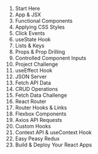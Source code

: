 1. Start Here
2. App & JSX
3. Functional Components
4. Applying CSS Styles
5. Click Events
6. useState Hook
7. Lists & Keys
8. Props & Prop Drilling
9. Controlled Component Inputs
10. Project Challenge
11. useEffect Hook
12. JSON Server
13. Fetch API Data
14. CRUD Operations
15. Fetch Data Challenge
16. React Router
17. Router Hooks & Links
18. Flexbox Components
19. Axios API Requests
20. Custom Hooks
21. Context API & useContext Hook
22. Easy Peasy Redux
23. Build & Deploy Your React Apps

